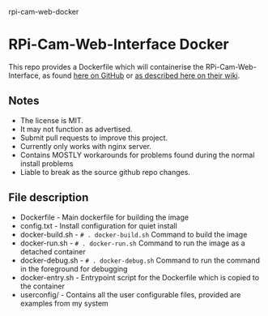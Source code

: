 rpi-cam-web-docker
# RPi-Cam-Web-Interface Docker

This repo provides a Dockerfile which will containerise the RPi-Cam-Web-Interface, as found [here on GitHub](https://github.com/silvanmelchior/RPi_Cam_Web_Interface) or [as described here on their wiki](http://elinux.org/RPi-Cam-Web-Interface).

## Notes

+ The license is MIT. 
+ It may not function as advertised. 
+ Submit pull requests to improve this project.
+ Currently only works with nginx server.
+ Contains MOSTLY workarounds for problems found during the normal install problems
+ Liable to break as the source github repo changes.

## File description

+ Dockerfile - Main dockerfile for building the image
+ config.txt - Install configuration for quiet install
+ docker-build.sh - `# . docker-build.sh` Command to build the image
+ docker-run.sh - `# . docker-run.sh` Command to run the image as a detached container
+ docker-debug.sh - `# . docker-debug.sh` Command to run the command in the foreground for debugging
+ docker-entry.sh - Entrypoint script for the Dockerfile which is copied to the container
+ userconfig/ - Contains all the user configurable files, provided are examples from my system
